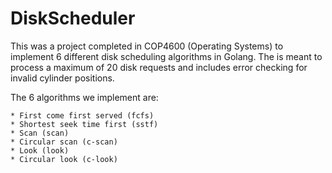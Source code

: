 # DiskScheduler

This was a project completed in COP4600 (Operating Systems) to implement 6 different disk scheduling algorithms in Golang. The is meant to process a maximum of 20 disk requests and includes error checking for invalid cylinder positions.

The 6 algorithms we implement are:

    * First come first served (fcfs)
    * Shortest seek time first (sstf)
    * Scan (scan)
    * Circular scan (c-scan)
    * Look (look)
    * Circular look (c-look)
     
